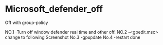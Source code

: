# Microsoft_defender_off
Off with group-policy

NO.1	-Turn off window defender real time and other off.
NO.2 	-<gpedit.msc> change to following Screenshot
No.3	-gpupdate
No.4	-restart done
